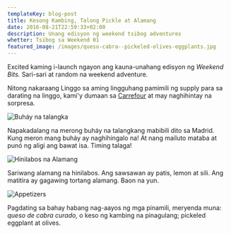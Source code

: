 ```yaml
---
templateKey: blog-post
title: Kesong Kambing, Talong Pickle at Alamang
date: 2016-08-21T22:59:33+02:00
description: Unang edisyon ng weekend tsibog adventures
whetter: Tsibog sa Weekend 01
featured_image: /images/queso-cabra--pickeled-olives-eggplants.jpg
---
```


Excited kaming i-launch ngayon ang kauna-unahang edisyon ng *Weekend Bits.* Sari-sari at random na weekend adventure.

Nitong nakaraang Linggo sa aming lingguhang pamimili ng supply para sa darating na linggo, kami'y dumaan sa [Carrefour](http://www.carrefour.es/supermercado/?ic_source=portal&ic_medium=rollovers&ic_content=SupermercadoEntrar) at may naghihintay na sorpresa.

![Buháy na talangka](/images/gif/crab-alive.gif)

Napakadalang na merong buháy na talangkang mabibili dito sa Madrid. Kung meron mang buháy ay naghihingalo na! At nang mailuto mataba at punó ng aligi ang bawat isa. Timing talaga!

![Hinilabos na Alamang](/images/alamang-hilabos.jpg)

Sariwang alamang na hinilabos. Ang sawsawan ay patis, lemon at sili. Ang matitira ay gagawing tortang alamang. Baon na yun.

![Appetizers](/images/queso-cabra--pickeled-olives-eggplants.jpg)

Pagdating sa bahay habang nag-aayos ng mga pinamili, meryenda muna: *queso de cabra curado,* o keso ng kambing na pinagulang; pickeled eggplant at olives.